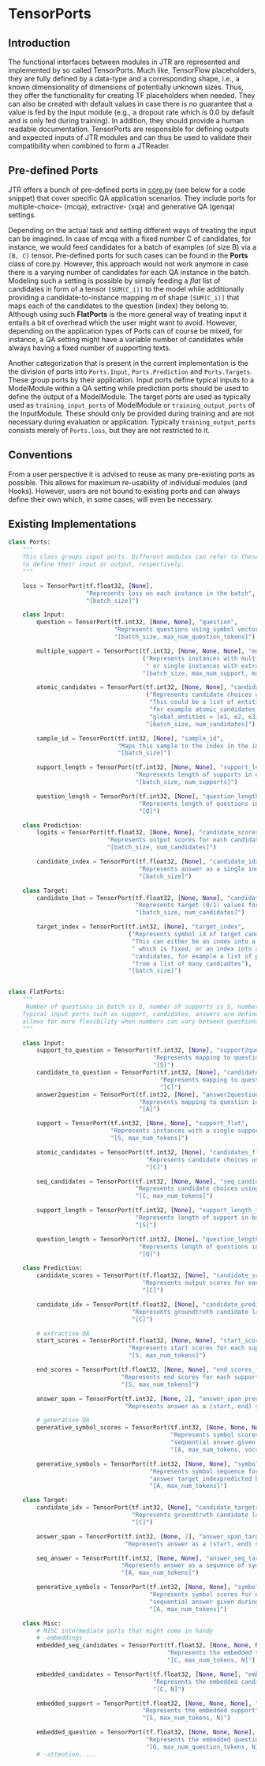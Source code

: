 # TensorPorts

## Introduction
The functional interfaces between modules in JTR are represented and implemented by so called TensorPorts. Much like,
TensorFlow placeholders, they are fully defined by a data-type and a corresponding shape, i.e., a known dimensionality 
of dimensions of potentially unknown sizes. Thus, they offer the functionality for creating TF placeholders when needed. 
They can also be created with default values in case there is no guarantee that a value is fed by the input module (e.g., a dropout rate which is 0.0 by default and is only fed during training). 
In addition, they should provide a human readable documentation. 
TensorPorts are responsible for defining outputs and expected inputs of JTR modules and can thus be used to validate 
their compatibility when combined to form a JTReader.

## Pre-defined Ports

JTR offers a bunch of pre-defined ports in [core.py](jtr/core.py) (see below for a code snippet) that cover specific QA application scenarios. 
They include ports for multiple-choice- (mcqa), extractive- (xqa) and generative QA (genqa) settings. 

Depending on the 
actual task and setting different ways of treating the input can be imagined. In case of mcqa  with a fixed number C of 
candidates, for instance, we would feed candidates for a batch of examples (of size B) via a `[B, C]` tensor.
Pre-defined ports for such cases can be found in the **Ports** class of core.py. However, this approach would not work 
anymore in case there is a varying number of candidates for each QA instance in the batch. Modeling such a setting is
possible by simply feeding a *flat* list of candidates in form of a tensor `[SUM(C_i)]` to the model while additionally 
providing a candidate-to-instance mapping *m* of shape `[SUM(C_i)]` that maps each of the candidates to the question 
(index) they belong to. Although using such **FlatPorts** is the more general way of treating input it 
entails a bit of overhead which the user might want to avoid. However, depending on the application types of Ports can of course 
be mixed, for instance, a QA setting might have a variable number of candidates while always having a fixed number of supporting texts. 

Another categorization that is present in the current implementation is the the division of ports into `Ports.Input`,
`Ports.Prediction` and `Ports.Targets`. These group ports by their application. Input ports define typical inputs 
to a ModelModule within a QA setting while prediction ports should be used to define the output of a ModelModule. 
The target ports are used as typically used as `training_input_ports` of ModelModule or `training_output_ports` of
the InputModule. These should only be provided during training and are not necessary during evaluation or application.
Typically `training_output_ports` consists merely of `Ports.loss`, but they are not restricted to it.


## Conventions

From a user perspective it is advised to reuse as many pre-existing ports as possible. This allows for maximum
re-usability of individual modules (and Hooks). However, users are not bound to existing ports and can always define their 
own which, in some cases, will even be necessary.


## Existing Implementations

```python
class Ports:
    """
    This class groups input ports. Different modules can refer to these ports
    to define their input or output, respectively.
    """

    loss = TensorPort(tf.float32, [None],
                      "Represents loss on each instance in the batch",
                      "[batch_size]")

    class Input:
        question = TensorPort(tf.int32, [None, None], "question",
                              "Represents questions using symbol vectors",
                              "[batch_size, max_num_question_tokens]")

        multiple_support = TensorPort(tf.int32, [None, None, None], "multiple_support",
                                      ("Represents instances with multiple support documents",
                                       " or single instances with extra dimension set to 1"),
                                      "[batch_size, max_num_support, max_num_tokens]")

        atomic_candidates = TensorPort(tf.int32, [None, None], "candidates",
                                       ("Represents candidate choices using single symbols. ",
                                        "This could be a list of entities from global entities ",
                                        "for example atomic_candidates = [e1, e7, e83] from ",
                                        "global_entities = [e1, e2, e3, ..., eN-1, eN"),
                                       "[batch_size, num_candidates]")

        sample_id = TensorPort(tf.int32, [None], "sample_id",
                               "Maps this sample to the index in the input text data",
                               "[batch_size]")

        support_length = TensorPort(tf.int32, [None, None], "support_length",
                                    "Represents length of supports in each support in batch",
                                    "[batch_size, num_supports]")

        question_length = TensorPort(tf.int32, [None], "question_length",
                                     "Represents length of questions in batch",
                                     "[Q]")

    class Prediction:
        logits = TensorPort(tf.float32, [None, None], "candidate_scores",
                            "Represents output scores for each candidate",
                            "[batch_size, num_candidates]")

        candidate_index = TensorPort(tf.float32, [None], "candidate_idx",
                                     "Represents answer as a single index",
                                     "[batch_size]")

    class Target:
        candidate_1hot = TensorPort(tf.float32, [None, None], "candidate_targets",
                                    "Represents target (0/1) values for each candidate",
                                    "[batch_size, num_candidates]")

        target_index = TensorPort(tf.int32, [None], "target_index",
                                  ("Represents symbol id of target candidate. ",
                                   "This can either be an index into a full list of candidates,",
                                   " which is fixed, or an index into a partial list of ",
                                   "candidates, for example a list of potential entities ",
                                   "from a list of many candiadtes"),
                                  "[batch_size]")


class FlatPorts:
    """
     Number of questions in batch is Q, number of supports is S, number of answers is A, number of candidates is C.
    Typical input ports such as support, candidates, answers are defined together with individual mapping ports. This
    allows for more flexibility when numbers can vary between questions. Naming convention is to use suffix "_flat".
    """

    class Input:
        support_to_question = TensorPort(tf.int32, [None], "support2question",
                                         "Represents mapping to question idx per support",
                                         "[S]")
        candidate_to_question = TensorPort(tf.int32, [None], "candidate2question",
                                           "Represents mapping to question idx per candidate",
                                           "[C]")
        answer2question = TensorPort(tf.int32, [None], "answer2question",
                                     "Represents mapping to question idx per answer",
                                     "[A]")

        support = TensorPort(tf.int32, [None, None], "support_flat",
                             "Represents instances with a single support document. "
                             "[S, max_num_tokens]")

        atomic_candidates = TensorPort(tf.int32, [None], "candidates_flat",
                                       "Represents candidate choices using single symbols",
                                       "[C]")

        seq_candidates = TensorPort(tf.int32, [None, None], "seq_candidates_flat",
                                    "Represents candidate choices using single symbols",
                                    "[C, max_num_tokens]")

        support_length = TensorPort(tf.int32, [None], "support_length_flat",
                                    "Represents length of support in batch",
                                    "[S]")

        question_length = TensorPort(tf.int32, [None], "question_length_flat",
                                     "Represents length of questions in batch",
                                     "[Q]")

    class Prediction:
        candidate_scores = TensorPort(tf.float32, [None], "candidate_scores_flat",
                                      "Represents output scores for each candidate",
                                      "[C]")

        candidate_idx = TensorPort(tf.float32, [None], "candidate_predictions_flat",
                                   "Represents groundtruth candidate labels, usually 1 or 0",
                                   "[C]")

        # extractive QA
        start_scores = TensorPort(tf.float32, [None, None], "start_scores_flat",
                                  "Represents start scores for each support sequence",
                                  "[S, max_num_tokens]")

        end_scores = TensorPort(tf.float32, [None, None], "end_scores_flat",
                                "Represents end scores for each support sequence",
                                "[S, max_num_tokens]")

        answer_span = TensorPort(tf.int32, [None, 2], "answer_span_prediction_flat",
                                 "Represents answer as a (start, end) span", "[A, 2]")

        # generative QA
        generative_symbol_scores = TensorPort(tf.int32, [None, None, None], "symbol_scores",
                                              "Represents symbol scores for each possible "
                                              "sequential answer given during training",
                                              "[A, max_num_tokens, vocab_len]")

        generative_symbols = TensorPort(tf.int32, [None, None], "symbol_prediction",
                                        "Represents symbol sequence for each possible "
                                        "answer target_indexpredicted by the model",
                                        "[A, max_num_tokens]")

    class Target:
        candidate_idx = TensorPort(tf.int32, [None], "candidate_targets_flat",
                                   "Represents groundtruth candidate labels, usually 1 or 0",
                                   "[C]")

        answer_span = TensorPort(tf.int32, [None, 2], "answer_span_target_flat",
                                 "Represents answer as a (start, end) span", "[A, 2]")

        seq_answer = TensorPort(tf.int32, [None, None], "answer_seq_target_flat",
                                "Represents answer as a sequence of symbols",
                                "[A, max_num_tokens]")

        generative_symbols = TensorPort(tf.int32, [None, None], "symbol_targets",
                                        "Represents symbol scores for each possible "
                                        "sequential answer given during training",
                                        "[A, max_num_tokens]")

    class Misc:
        # MISC intermediate ports that might come in handy
        # -embeddings
        embedded_seq_candidates = TensorPort(tf.float32, [None, None, None], "embedded_seq_candidates_flat",
                                             "Represents the embedded sequential candidates",
                                             "[C, max_num_tokens, N]")

        embedded_candidates = TensorPort(tf.float32, [None, None], "embedded_candidates_flat",
                                         "Represents the embedded candidates",
                                         "[C, N]")

        embedded_support = TensorPort(tf.float32, [None, None, None], "embedded_support_flat",
                                      "Represents the embedded support",
                                      "[S, max_num_tokens, N]")

        embedded_question = TensorPort(tf.float32, [None, None, None], "embedded_question_flat",
                                       "Represents the embedded question",
                                       "[Q, max_num_question_tokens, N]")
        # -attention, ...
```
